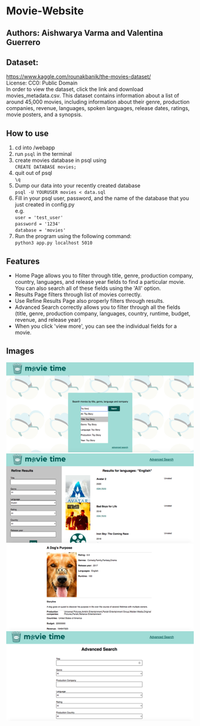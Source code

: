 # Movie-Website
## Authors: Aishwarya Varma and Valentina Guerrero

## Dataset:  
<https://www.kaggle.com/rounakbanik/the-movies-dataset/>
<br/>
License: CC0: Public Domain
<br/>
In order to view the dataset, click the link and download movies_metadata.csv.
This dataset contains information about a list of around 45,000 movies, including information about their genre, production companies, revenue, languages, spoken languages, release dates, ratings, movie posters, and a synopsis.

## How to use
1. cd into /webapp
2. run `psql` in the terminal
3. create movies database in psql using\
`CREATE DATABASE movies;`
3. quit out of psql\
`\q`
4. Dump our data into your recently created database\
`psql -U YOURUSER movies < data.sql`
5. Fill in your psql user, password, and the name of the database that you just created in config.py\
e.g.\
`user = 'test_user'`\
`password = '1234'`\
`database = 'movies'`
6. Run the program using the following command:\
`python3 app.py localhost 5010`

## Features 
* Home Page allows you to filter through title, genre, production company, country, languages, and release year fields to find a particular movie. You can also search all of these fields using the 'All' option.
* Results Page filters through list of movies correctly.
* Use Refine Results Page also properly filters through results.
* Advanced Search correctly allows you to filter through all the fields (title, genre, production company, languages, country, runtime, budget, revenue, and release year)
* When you click 'view more', you can see the individual fields for a movie.

## Images
![Home](home.png?raw=true "HomePage Search")\
![Results](results.png?raw=true "Results Page")\
![Movie](movie.png?raw=true "Individual Movie")\
![Advances Search](advances.png?raw=true "Advanced Search")


